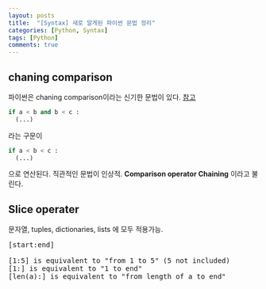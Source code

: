 ```yaml
---
layout: posts
title:  "[Syntax] 새로 알게된 파이썬 문법 정리"
categories: [Python, Syntax]
tags: [Python]
comments: true
---
```


## chaning comparison
파이썬은 chaning comparison이라는 신기한 문법이 있다. [참고](https://www.geeksforgeeks.org/chaining-comparison-operators-python/)
```python
if a < b and b < c :
  (...)
```
라는 구문이 
```python
if a < b < c :
  (...)
```
으로 연산된다. 직관적인 문법이 인상적. **Comparison operator Chaining** 이라고 불린다.

## Slice operater
문자열, tuples, dictionaries, lists 에 모두 적용가능.
<pre>
[start:end]

[1:5] is equivalent to "from 1 to 5" (5 not included)
[1:] is equivalent to "1 to end"
[len(a):] is equivalent to "from length of a to end"
</pre>
